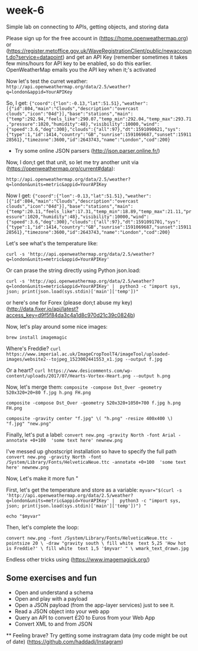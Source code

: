 # week-6

Simple lab on connecting to APIs, getting objects, and storing data


Please sign up for the free account in (https://home.openweathermap.org) or (https://register.metoffice.gov.uk/WaveRegistrationClient/public/newaccount.do?service=datapoint) and get an API Key (remember sometimes it takes few mins/hours for API key to be enabled, so do this earlier. OpenWeatherMap emails you the API key when it;'s activated

Now let's test the curret weather:
`http://api.openweathermap.org/data/2.5/weather?q=london&appid=YourAPIKey`

So, I get:
`{"coord":{"lon":-0.13,"lat":51.51},"weather":[{"id":804,"main":"Clouds","description":"overcast clouds","icon":"04d"}],"base":"stations","main":{"temp":292.94,"feels_like":290.07,"temp_min":292.04,"temp_max":293.71,"pressure":1020,"humidity":48},"visibility":10000,"wind":{"speed":3.6,"deg":300},"clouds":{"all":97},"dt":1591090621,"sys":{"type":1,"id":1414,"country":"GB","sunrise":1591069687,"sunset":1591128561},"timezone":3600,"id":2643743,"name":"London","cod":200}`

* Try some online JSON parsers (http://json.parser.online.fr/)

Now, I don;t get that unit, so let me try another unit via (https://openweathermap.org/current#data):

`http://api.openweathermap.org/data/2.5/weather?q=london&units=metric&appid=YourAPIKey`

Now I get:
`{"coord":{"lon":-0.13,"lat":51.51},"weather":[{"id":804,"main":"Clouds","description":"overcast clouds","icon":"04d"}],"base":"stations","main":{"temp":20.11,"feels_like":17.31,"temp_min":18.89,"temp_max":21.11,"pressure":1020,"humidity":48},"visibility":10000,"wind":{"speed":3.6,"deg":300},"clouds":{"all":97},"dt":1591091701,"sys":{"type":1,"id":1414,"country":"GB","sunrise":1591069687,"sunset":1591128561},"timezone":3600,"id":2643743,"name":"London","cod":200}`


Let's see what's the temperature like:

`curl -s 'http://api.openweathermap.org/data/2.5/weather?q=london&units=metric&appid=YourAPIKey' `

Or can prase the string directly using Python json.load:

`curl -s 'http://api.openweathermap.org/data/2.5/weather?q=london&units=metric&appid=YourAPIKey' |  python3 -c "import sys, json; print(json.load(sys.stdin)['main']['temp'])"`

or here's one for Forex (please don;t abuse my key) 
(http://data.fixer.io/api/latest?access_key=d9f5f84da3c4a1d8c970d21c39c0824b)

Now, let's play around some nice images:

`brew install imagemagic`

Where's Freddie?
`curl https://www.imperial.ac.uk/ImageCropToolT4/imageTool/uploaded-images/website2--tojpeg_1523002441553_x1.jpg --output f.jpg `

Or a heart?
`curl https://www.desicomments.com/wp-content/uploads/2017/07/Hearts-Vortex-Heart.png --output h.png `

Now, let's merge them:
`composite -compose Dst_Over -geometry 520x320+20+80 f.jpg h.png FH.png`

`composite -compose Dst_Over -geometry 520x320+1050+700 f.jpg h.png FH.png`

`composite -gravity center "f.jpg" \( "h.png" -resize 400x400 \) "f.jpg" "new.png" `


Finally, let's put a label:
`convert new.png -gravity North -font Arial -annotate +0+100  'some text here' newnew.png`

I've messed up ghostscript installation so have to specify the full path 
`convert new.png -gravity North -font /System/Library/Fonts/HelveticaNeue.ttc -annotate +0+100  'some text here' newnew.png`

Now, Let's make it more fun "

First, let's get the temperature and store as a variable:
`myvar="$(curl -s 'http://api.openweathermap.org/data/2.5/weather?q=london&units=metric&appid=YourAPIKey' |  python3 -c "import sys, json; print(json.load(sys.stdin)['main']['temp'])") "`

`echo "$myvar"`

Then, let's complete the loop:

`convert new.png -font /System/Library/Fonts/HelveticaNeue.ttc -pointsize 20 \
          -draw "gravity south \
                 fill white  text 5,25 'How hot is Freddie?' \
                 fill white  text 1,5 '$myvar' " \
          wmark_text_drawn.jpg `

Endless other tricks using (https://www.imagemagick.org/)

## Some exercises and fun


* Open and understand a schema
* Open and play with a payload
* Open a JSON payload (from the app-layer services) just to see it.
* Read a JSON object into your web app
* Query an API to convert £20 to Euros from your Web App
* Convert XML to and from JSON

** Feeling brave? Try getting some instragram data (my code might be out of date) (https://github.com/haddadi/Instagram)
